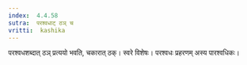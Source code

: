 ```yaml
---
index:  4.4.58
sutra:  परश्वधाट् ठञ् च
vritti:  kashika 
---
```


परश्वधशब्दात् ठञ् प्रत्ययो भवति, चकारात् ठक्। स्वरे विशेषः। परश्वधः प्रहरणम् अस्य पारश्वधिकः।

